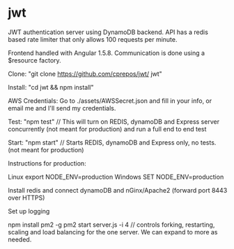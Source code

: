 # jwt

JWT authentication server using DynamoDB backend. 
API has a redis based rate limiter that only allows
100 requests per minute. 

Frontend handled with Angular 1.5.8. Communication 
is done using a $resource factory.


Clone:
"git clone https://github.com/cprepos/jwt/ jwt"


Install:
"cd jwt && npm install"

AWS Credentials:
Go to ./assets/AWSSecret.json and fill in your info, or email me and I'll send my credentials.

Test:
"npm test" // This will turn on REDIS, dynamoDB and Express server concurrently (not meant for production) and run a full end to end test 




Start:
"npm start" // Starts REDIS, dynamoDB and Express only, no tests. (not meant for production)







Instructions for production:


Linux
export NODE_ENV=production
Windows
SET NODE_ENV=production


Install redis and connect dynamoDB and nGinx/Apache2 (forward port 8443 over HTTPS)

Set up logging


npm install pm2 -g
pm2 start server.js -i 4 // controls forking, restarting, scaling and load balancing for the one server. We can expand to more as needed.
                          
                          

